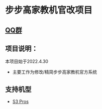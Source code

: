 # 步步高家教机官改项目

## [QQ群](https://jq.qq.com/?_wv=1027&k=XEqlOslZ)

## 项目说明：
  本项目始于2022.4.30
- 主要工作为修改/精简步步高家教机官方系统
  
##  支持机型
- [S3 Pros](S3Pros.md)

